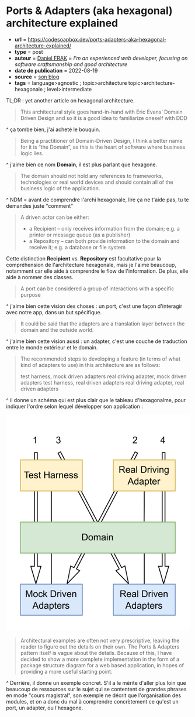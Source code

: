 # Ports & Adapters (aka hexagonal) architecture explained

- **url** = https://codesoapbox.dev/ports-adapters-aka-hexagonal-architecture-explained/
- **type** = post
- **auteur** = [Daniel FRĄK](https://github.com/daniel-frak) = _I'm an experienced web developer, focusing on software craftsmanship and good architecture_
- **date de publication** = 2022-08-19
- **source** = [son blog](https://codesoapbox.dev)
- **tags** = language>agnostic ; topic>architecture  topic>architecture-hexagonale ; level>intermediate

TL;DR : yet another article on hexagonal architecture.

> This architectural style goes hand-in-hand with Eric Evans’ Domain Driven Design and so it is a good idea to familiarize oneself with DDD 

^ ça tombe bien, j'ai acheté le bouquin.

> Being a practitioner of Domain-Driven Design, I think a better name for it is “the Domain”, as this is the heart of software where business logic lies. 

^ j'aime bien ce nom **Domain**, il est plus parlant que hexagone.

> The domain should not hold any references to frameworks, technologies or real world devices and should contain all of the business logic of the application.

^ NDM = avant de comprendre l'archi hexagonale, lire ça ne t'aide pas, tu te demandes juste "comment"

> A driven actor can be either:
>
> - a Recipient – only receives information from the domain; e.g. a printer or message queue (as a publisher)
> - a Repository – can both provide information to the domain and receive it; e.g. a database or file system

Cette distinction **Recipient** vs. **Repository** est facultative pour la compréhension de l'architecture hexagonale, mais je l'aime beaucoup, notamment car elle aide à comprendre le flow de l'information. De plus, elle aide à nommer des classes.

> A port can be considered a group of interactions with a specific purpose

^ j'aime bien cette vision des choses : un port, c'est une façon d'interagir avec notre app, dans un but spécifique.

> It could be said that the adapters are a translation layer between the domain and the outside world.

^ j'aime bien cette vision aussi : un adapter, c'est une couche de traduction entre le monde extérieur et le domain.

> The recommended steps to developing a feature (in terms of what kind of adapters to use) in this architecture are as follows:
>
> test harness, mock driven adapters
> real driving adapter, mock driven adapters
> test harness, real driven adapters
> real driving adapter, real driven adapters

^ il donne un schéma qui est plus clair que le tableau d'hexagonalme, pour indiquer l'ordre selon lequel développer son application :

![ordre selon lequel développer son application](./2023-07-15-ports-and-adapters-architecture-explained_IMAGE1.svg)

> Architectural examples are often not very prescriptive, leaving the reader to figure out the details on their own. The Ports & Adapters pattern itself is vague about the details. Because of this, I have decided to show a more complete implementation in the form of a package structure diagram for a web based application, in hopes of providing a more useful starting point.

^ Derrière, il donne un exemple concret. S'il a le mérite d'aller plus loin que beaucoup de ressources sur le sujet qui se contentent de grandes phrases en mode "cours magistral", son exemple ne décrit que l'organisation des modules, et on a donc du mal à comprendre concrètement ce qu'est un port, un adapter, ou l'hexagone.
